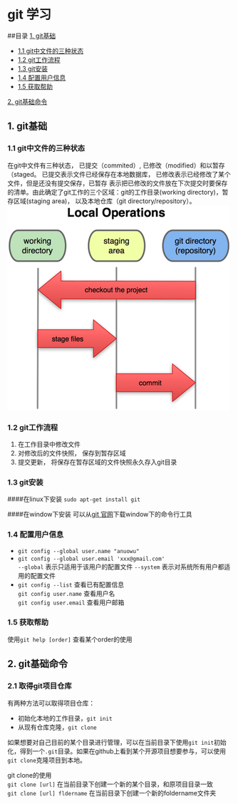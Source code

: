 # git 学习
##目录
[1. git基础](#1.git基础)  
- [1.1 git中文件的三种状态](#1.1git中文件的三种状态)  
- [1.2 git工作流程](#1.2git工作流程)  
- [1.3 git安装](#1.3git安装)  
- [1.4 配置用户信息](#1.4配置用户信息)  
- [1.5 获取帮助](#1.5获取帮助)

[2. git基础命令](#2.git基础命令)

## 1. git基础
### 1.1 git中文件的三种状态
在git中文件有三种状态， 已提交（commited）, 已修改（modified）和以暂存（staged。
已提交表示文件已经保存在本地数据库， 已修改表示已经修改了某个文件，但是还没有提交保存，已暂存
表示把已修改的文件放在下次提交时要保存的清单。由此确定了git工作的三个区域：git的工作目录(working directory)，暂存区域(staging area)， 以及本地仓库（git directory/repository）。  
![图1.1](/images/git_working_area.png)
### 1.2 git工作流程
1. 在工作目录中修改文件
2. 对修改后的文件快照， 保存到暂存区域
3. 提交更新， 将保存在暂存区域的文件快照永久存入git目录

### 1.3 git安装
####在linux下安装
`sudo apt-get install git`

####在window下安装
可以从[git 官网](https://git-scm.com/download/win)下载window下的命令行工具

### 1.4 配置用户信息
+ `git config --global user.name "anuowu"`  
+ `git config --global user.email 'xxx@gmail.com'`  
`--global` 表示只适用于该用户的配置文件
`--system` 表示对系统所有用户都适用的配置文件
+ `git config --list` 查看已有配置信息  
`git config user.name` 查看用户名  
`git config user.email` 查看用户邮箱  

### 1.5 获取帮助
使用`git help [order]` 查看某个order的使用

## 2. git基础命令
### 2.1 取得git项目仓库
有两种方法可以取得项目仓库：
  + 初始化本地的工作目录，`git init`
  + 从现有仓库克隆，`git clone`  

如果想要对自己目前的某个目录进行管理，可以在当前目录下使用`git init`初始化，得到一个`.git`目录。如果在github上看到某个开源项目想要参与，可以使用`git clone`克隆项目到本地。

git clone的使用  
`git clone [url]` 在当前目录下创建一个新的某个目录，和原项目目录一致  
`git clone [url] fldername` 在当前目录下创建一个新的foldername文件夹  
